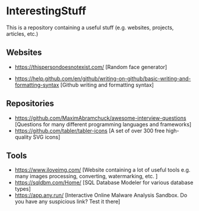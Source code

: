 # InterestingStuff
This is a repository containing a useful stuff (e.g. websites, projects, articles, etc.)

## Websites
* https://thispersondoesnotexist.com/ [Random face generator]

* https://help.github.com/en/github/writing-on-github/basic-writing-and-formatting-syntax [Github writing and formatting syntax]

## Repositories

* https://github.com/MaximAbramchuck/awesome-interview-questions [Questions for many different programming languages and frameworks]
* https://github.com/tabler/tabler-icons [A set of over 300 free high-quality SVG icons]

## Tools

* https://www.iloveimg.com/ [Website containing a lot of useful tools e.g. many images processing, converting, watermarking, etc. ]
* https://sqldbm.com/Home/ [SQL Database Modeler for various database types]
* https://app.any.run/ [Interactive Online Malware Analysis Sandbox. Do you have any suspicious link? Test it there]
